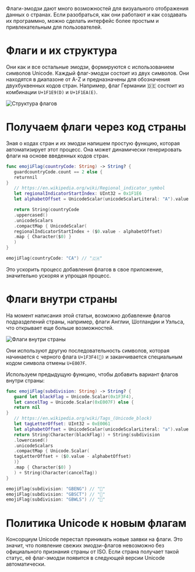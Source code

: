 Флаги-эмодзи дают много возможностей для визуального отображения данных о странах. Если разобраться, как они работают и как создавать их программно, можно сделать интерфейс более простым и привлекательным для пользователей.

# Флаги и их структура

Они как и все остальные эмодзи, формируются с использованием символов Unicode. Каждый флаг-эмодзи состоит из двух символов. Они находятся в диапазоне от A-Z и предназначены для обозначения двухбуквенных кодов стран. Например, флаг Германии 🇩🇪 состоит из комбинации `U+1F1E9(D)` и `U+1F1EA(E)`.

![Структура флагов](https://cdn.sparrowcode.io/tutorials/emoji-flags/struct-flags.png)

# Получаем флаги через код страны

Зная о кодах стран и их эмодзи напишем простую функцию, которая автоматизирует этот процесс. Она может динамически генерировать флаги на основе введенных кодов стран.

```swift
func emojiFlag(countryCode: String) -> String? {
   guardcountryCode.count == 2 else {
   returnnil
}
   // https://en.wikipedia.org/wiki/Regional_indicator_symbol
   let regionalIndicatorStartIndex: UInt32 = 0x1F1E6
   let alphabetOffset = UnicodeScalar(unicodeScalarLiteral: "A").value

   return String(countryCode
   .uppercased()
   .unicodeScalars
   .compactMap { UnicodeScalar(
   regionalIndicatorStartIndex + ($0.value - alphabetOffset)
   .map { Character($0) }
   )
}

emojiFlag(countryCode: "CA") // "🇨🇦"
```

Это ускорить процесс добавления флагов в свое приложение, значительно ускоряя и упрощая процесс.

# Флаги внутри страны

На момент написания этой статьи, возможно добавление флагов подразделений страны, например, флаги Англии, Шотландии и Уэльса, что открывает еще больше возможностей.

![Флаги внутри страны](https://cdn.sparrowcode.io/tutorials/emoji-flags/country-flags.png)

Они используют другую последовательность символов, которая начинается с черного флага `U+1F3F4(🏴)` и заканчивается специальным кодом символа отмены `U+E007F`.


Используем предыдущую функцию, чтобы добавить вариант флагов внутри страны:

```swift
func emojiFlag(subdivision: String) -> String? {
   guard let blackFlag = Unicode.Scalar(0x1F3F4),
   let cancelTag = Unicode.Scalar(0xE007F) else {
   return nil
}
   // https://en.wikipedia.org/wiki/Tags_(Unicode_block)
   let tagLetterOffset: UInt32 = 0xE0061
   let alphabetOffset = UnicodeScalar(unicodeScalarLiteral: "a").value
   return String(Character(blackFlag)) + String(subdivision
   .lowercased()
   .unicodeScalars
   .compactMap { Unicode.Scalar(
   tagLetterOffset + ($0.value - alphabetOffset)
   )}
   .map { Character($0) }
   ) + String(Character(cancelTag))
}

emojiFlag(subdivision: "GBENG") // "🏴󠁧󠁢󠁥󠁮󠁧󠁿"
emojiFlag(subdivision: "GBSCT") // "🏴󠁧󠁢󠁳󠁣󠁴󠁿"
emojiFlag(subdivision: "GBWLS") // "🏴󠁧󠁢󠁷󠁬󠁳󠁿"
```

# Политика Unicode к новым флагам

Консорциум Unicode перестал принимать новые заявки на флаги. Это значит, что появление свежих эмодзи-флагов невозможно без официального признания страны от ISO. Если страна получает такой статус, её флаг-эмодзи появится в следующей версии Unicode автоматически.


